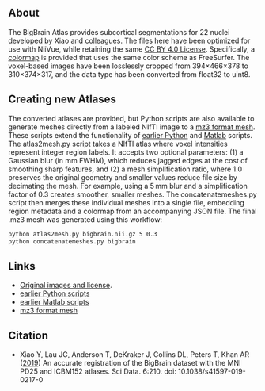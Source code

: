 ## About

The BigBrain Atlas provides subcortical segmentations for 22 nuclei developed by Xiao and colleagues. The files here have been optimized for use with NiiVue, while retaining the same [CC BY 4.0 License](https://osf.io/xkqb3/). Specifically, a [colormap](https://niivue.com/docs/colormaps2#atlases-and-labeled-images) is provided that uses the same color scheme as FreeSurfer. The voxel-based images have been losslessly cropped from 394×466×378 to 310×374×317, and the data type has been converted from float32 to uint8.

## Creating new Atlases

The converted atlases are provided, but Python scripts are also available to generate meshes directly from a labeled NIfTI image to a [mz3 format mesh](https://github.com/neurolabusc/surf-ice/tree/master/mz3). These scripts extend the functionality of [earlier Python](https://github.com/rordenlab/pythonScripts/tree/main/atlas2mz3) and [Matlab](https://github.com/neurolabusc/surfice_atlas) scripts. The atlas2mesh.py script takes a NIfTI atlas where voxel intensities represent integer region labels. It accepts two optional parameters: (1) a Gaussian blur (in mm FWHM), which reduces jagged edges at the cost of smoothing sharp features, and (2) a mesh simplification ratio, where 1.0 preserves the original geometry and smaller values reduce file size by decimating the mesh. For example, using a 5 mm blur and a simplification factor of 0.3 creates smoother, smaller meshes. The concatenatemeshes.py script then merges these individual meshes into a single file, embedding region metadata and a colormap from an accompanying JSON file. The final .mz3 mesh was generated using this workflow:

```bash
python atlas2mesh.py bigbrain.nii.gz 5 0.3
python concatenatemeshes.py bigbrain
```

## Links

 - [Original images and license](https://osf.io/xkqb3/).
 - [earlier Python scripts](https://github.com/rordenlab/pythonScripts/tree/main/atlas2mz3)
 - [earlier Matlab scripts](https://github.com/neurolabusc/surfice_atlas)
 - [mz3 format mesh](https://github.com/neurolabusc/surf-ice/tree/master/mz3)

## Citation

 - Xiao Y, Lau JC, Anderson T, DeKraker J, Collins DL, Peters T, Khan AR ([2019](https://pmc.ncbi.nlm.nih.gov/articles/PMC6797784/)) An accurate registration of the BigBrain dataset with the MNI PD25 and ICBM152 atlases. Sci Data. 6:210. doi: 10.1038/s41597-019-0217-0
